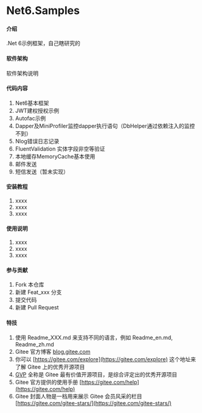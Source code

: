 # Net6.Samples

#### 介绍
.Net 6示例框架，自己瞎研究的

#### 软件架构
软件架构说明

#### 代码内容
1.  Net6基本框架
2.  JWT建权授权示例
3.  Autofac示例
4.  Dapper及MiniProfiler监控dapper执行语句（DbHelper通过依赖注入的监控不到）
5.  Nlog错误日志记录
6.  FluentValidation 实体字段非空等验证
7.  本地缓存MemoryCache基本使用
8.  邮件发送
9.  短信发送（暂未实现）

#### 安装教程

1.  xxxx
2.  xxxx
3.  xxxx

#### 使用说明

1.  xxxx
2.  xxxx
3.  xxxx

#### 参与贡献

1.  Fork 本仓库
2.  新建 Feat_xxx 分支
3.  提交代码
4.  新建 Pull Request


#### 特技

1.  使用 Readme\_XXX.md 来支持不同的语言，例如 Readme\_en.md, Readme\_zh.md
2.  Gitee 官方博客 [blog.gitee.com](https://blog.gitee.com)
3.  你可以 [https://gitee.com/explore](https://gitee.com/explore) 这个地址来了解 Gitee 上的优秀开源项目
4.  [GVP](https://gitee.com/gvp) 全称是 Gitee 最有价值开源项目，是综合评定出的优秀开源项目
5.  Gitee 官方提供的使用手册 [https://gitee.com/help](https://gitee.com/help)
6.  Gitee 封面人物是一档用来展示 Gitee 会员风采的栏目 [https://gitee.com/gitee-stars/](https://gitee.com/gitee-stars/)
